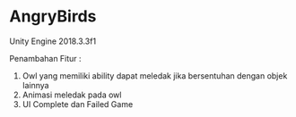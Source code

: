 # AngryBirds

Unity Engine 2018.3.3f1

Penambahan Fitur : 
1. Owl yang memiliki ability dapat meledak jika bersentuhan dengan objek lainnya
2. Animasi meledak pada owl
3. UI Complete dan Failed Game
